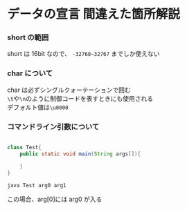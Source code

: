 # データの宣言 間違えた箇所解説

### short の範囲

short は 16bit なので、 `-32768~32767` までしか使えない

### char について

char は必ずシングルクォーテーションで囲む  
`\t`や`\n`のように制御コードを表すときにも使用される  
デフォルト値は`\u0000`

### コマンドライン引数について

```java

class Test{
    public static void main(String args[]){

    }
}
```

```sh
java Test arg0 arg1
```

この場合、arg[0]には arg0 が入る
